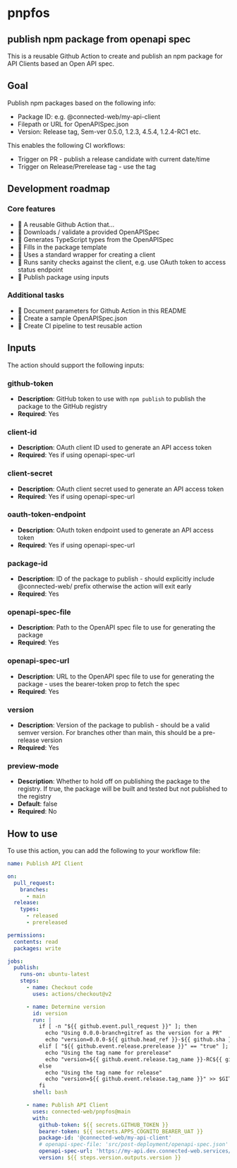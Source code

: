 # pnpfos

## publish npm package from openapi spec

This is a reusable Github Action to create and publish an npm package for API Clients based an Open API spec.

## Goal

Publish npm packages based on the following info:
- Package ID: e.g. @connected-web/my-api-client
- Filepath or URL for OpenAPISpec.json
- Version: Release tag, Sem-ver 0.5.0, 1.2.3, 4.5.4, 1.2.4-RC1 etc.

This enables the following CI workflows:

- Trigger on PR - publish a release candidate with current date/time
- Trigger on Release/Prerelease tag - use the tag

## Development roadmap

### Core features
- 🤔 A reusable Github Action that...
- 🚧 Downloads / validate a provided OpenAPISpec
- 🚧 Generates TypeScript types from the OpenAPISpec
- 🚧 Fills in the package template
- 🚧 Uses a standard wrapper for creating a client
- 🚧 Runs sanity checks against the client, e.g. use OAuth token to access status endpoint
- 🚧 Publish package using inputs

### Additional tasks
- 🚧 Document parameters for Github Action in this README
- 🚧 Create a sample OpenAPISpec.json 
- 🚧 Create CI pipeline to test reusable action

## Inputs

The action should support the following inputs:

### github-token

- **Description**: GitHub token to use with `npm publish` to publish the package to the GitHub registry
- **Required**: Yes

### client-id

- **Description**: OAuth client ID used to generate an API access token
- **Required**: Yes if using openapi-spec-url

### client-secret

- **Description**: OAuth client secret used to generate an API access token
- **Required**: Yes if using openapi-spec-url

### oauth-token-endpoint

- **Description**: OAuth token endpoint used to generate an API access token
- **Required**: Yes if using openapi-spec-url

### package-id

- **Description**: ID of the package to publish - should explicitly include @connected-web/ prefix otherwise the action will exit early
- **Required**: Yes

### openapi-spec-file

- **Description**: Path to the OpenAPI spec file to use for generating the package
- **Required**: Yes

### openapi-spec-url

- **Description**: URL to the OpenAPI spec file to use for generating the package - uses the bearer-token prop to fetch the spec
- **Required**: Yes

### version

- **Description**: Version of the package to publish - should be a valid semver version. For branches other than main, this should be a pre-release version
- **Required**: Yes

### preview-mode

- **Description**: Whether to hold off on publishing the package to the registry. If true, the package will be built and tested but not published to the registry
- **Default**: false
- **Required**: No

## How to use

To use this action, you can add the following to your workflow file:

```yaml
name: Publish API Client

on:
  pull_request:
    branches:
      - main
  release:
    types:
      - released
      - prereleased

permissions:
  contents: read
  packages: write

jobs:
  publish:
    runs-on: ubuntu-latest
    steps:
      - name: Checkout code
        uses: actions/checkout@v2

      - name: Determine version
        id: version
        run: |
          if [ -n "${{ github.event.pull_request }}" ]; then
            echo "Using 0.0.0-branch+gitref as the version for a PR"
            echo "version=0.0.0-${{ github.head_ref }}-${{ github.sha }}" >> $GITHUB_OUTPUT
          elif [ "${{ github.event.release.prerelease }}" == "true" ]; then
            echo "Using the tag name for prerelease"
            echo "version=${{ github.event.release.tag_name }}-RC${{ github.run_number }}" >> $GITHUB_OUTPUT
          else
            echo "Using the tag name for release"
            echo "version=${{ github.event.release.tag_name }}" >> $GITHUB_OUTPUT
          fi
        shell: bash

      - name: Publish API Client
        uses: connected-web/pnpfos@main
        with:
          github-token: ${{ secrets.GITHUB_TOKEN }}
          bearer-token: ${{ secrets.APPS_COGNITO_BEARER_UAT }}
          package-id: '@connected-web/my-api-client'
          # openapi-spec-file: 'src/post-deployment/openapi-spec.json'
          openapi-spec-url: 'https://my-api.dev.connected-web.services/openapi'
          version: ${{ steps.version.outputs.version }}
```